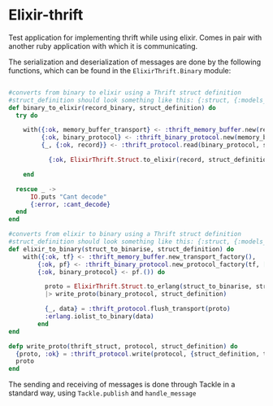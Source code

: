 # Elixir-thrift

Test application for implementing thrift while using elixir. Comes in pair with another ruby application with which it is communicating.

The serialization and deserialization of messages are done by the following functions, which can be found in the ```ElixirThrift.Binary``` module:

```elixir

#converts from binary to elixir using a Thrift struct definition
#struct_definition should look something like this: {:struct, {:models_types, :User}}
def binary_to_elixir(record_binary, struct_definition) do
  try do

    with({:ok, memory_buffer_transport} <- :thrift_memory_buffer.new(record_binary),
         {:ok, binary_protocol} <- :thrift_binary_protocol.new(memory_buffer_transport),
         {_, {:ok, record}} <- :thrift_protocol.read(binary_protocol, struct_definition)) do

           {:ok, ElixirThrift.Struct.to_elixir(record, struct_definition)}

    end

  rescue _ ->
      IO.puts "Cant decode"
      {:error, :cant_decode}
  end
end

#converts from elixir to binary using a Thrift struct definition
#struct_definition should look something like this: {:struct, {:models_types, :User}}
def elixir_to_binary(struct_to_binarise, struct_definition) do
    with({:ok, tf} <- :thrift_memory_buffer.new_transport_factory(),
        {:ok, pf} <- :thrift_binary_protocol.new_protocol_factory(tf, []),
        {:ok, binary_protocol} <- pf.()) do

          proto = ElixirThrift.Struct.to_erlang(struct_to_binarise, struct_definition)
          |> write_proto(binary_protocol, struct_definition)

          {_, data} = :thrift_protocol.flush_transport(proto)
          :erlang.iolist_to_binary(data)
        end
end

defp write_proto(thrift_struct, protocol, struct_definition) do
  {proto, :ok} = :thrift_protocol.write(protocol, {struct_definition, thrift_struct})
  proto
end

```
The sending and receiving of messages is done through Tackle in a standard way, using ```Tackle.publish``` and ```handle_message```

